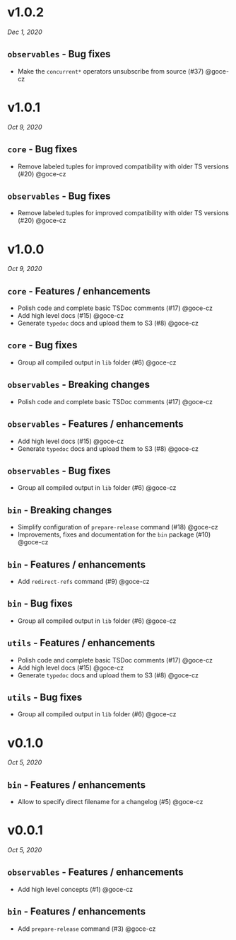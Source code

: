 # v1.0.2
_Dec 1, 2020_

## `observables` - Bug fixes

- Make the `concurrent*` operators unsubscribe from source (#37) @goce-cz


# v1.0.1
_Oct 9, 2020_

## `core` - Bug fixes

- Remove labeled tuples for improved compatibility with older TS versions (#20) @goce-cz 

## `observables` - Bug fixes

- Remove labeled tuples for improved compatibility with older TS versions (#20) @goce-cz


# v1.0.0
_Oct 9, 2020_

## `core` - Features / enhancements

- Polish code and complete basic TSDoc comments (#17) @goce-cz 
- Add high level docs (#15) @goce-cz 
- Generate `typedoc` docs and upload them to S3 (#8) @goce-cz 

## `core` - Bug fixes

- Group all compiled output in `lib` folder (#6) @goce-cz 

## `observables` - Breaking changes

- Polish code and complete basic TSDoc comments (#17) @goce-cz 

## `observables` - Features / enhancements

- Add high level docs (#15) @goce-cz 
- Generate `typedoc` docs and upload them to S3 (#8) @goce-cz 

## `observables` - Bug fixes

- Group all compiled output in `lib` folder (#6) @goce-cz 

## `bin` - Breaking changes

- Simplify configuration of `prepare-release` command (#18) @goce-cz 
- Improvements, fixes and documentation for the `bin` package (#10) @goce-cz 

## `bin` - Features / enhancements

- Add `redirect-refs` command (#9) @goce-cz 

## `bin` - Bug fixes

- Group all compiled output in `lib` folder (#6) @goce-cz 

## `utils` - Features / enhancements

- Polish code and complete basic TSDoc comments (#17) @goce-cz 
- Add high level docs (#15) @goce-cz 
- Generate `typedoc` docs and upload them to S3 (#8) @goce-cz 

## `utils` - Bug fixes

- Group all compiled output in `lib` folder (#6) @goce-cz


# v0.1.0
_Oct 5, 2020_

## `bin` - Features / enhancements

- Allow to specify direct filename for a changelog (#5) @goce-cz


# v0.0.1
_Oct 5, 2020_

## `observables` - Features / enhancements

- Add high level concepts (#1) @goce-cz 

## `bin` - Features / enhancements

- Add `prepare-release` command (#3) @goce-cz


